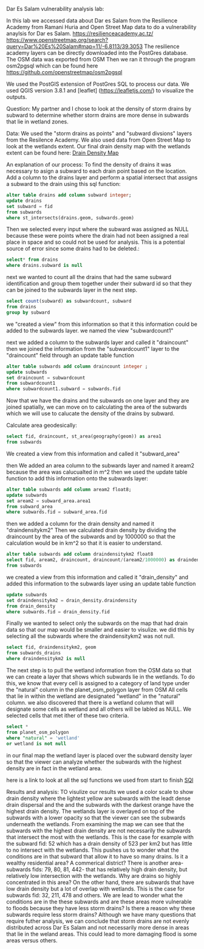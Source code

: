 Dar Es Salam vulnerability analysis lab: 

In this lab we accessed data about Dar es Salam from the Resilience Academy from Ramani Huria and Open Street Map data to do a 
vulnerability anaylsis for Dar es Salam. 
https://resilienceacademy.ac.tz/
https://www.openstreetmap.org/search?query=Dar%20Es%20Salam#map=11/-6.8113/39.3053
The resilience academy layers can be directly downloaded into the PostGres database. The OSM data was exported from OSM
Then we ran it through the program osm2pgsql which can be found here https://github.com/openstreetmap/osm2pgsql


We used the PostGIS extension of PostGres SQL to process our data. We used QGIS version 3.8.1 and [leaflet]
(https://leafletjs.com/) to visualize the outputs.

Question: My partner and I chose to look at the density of storm drains by subward to determine whether storm drains are more 
dense in subwards that lie in wetland zones.    

Data: We used the "storm drains as points" and "subward divsions" layers from the Resilence Academy.
We also used data from Open Street Map to look at the wetlands extent. 
Our final drain density map with the wetlands extent can be found here:
[Drain Density Map](qgis2web_2019_10_24-16_05_38_137842/index.html)

An explanation of our process:
To find the density of drains it was necessary to asign a subward to each drain point based on the 
location. Add a column to the drains layer and perform a spatial intersect that assigns a subward to the drain using this sql 
function:

```sql
alter table drains add column subward integer;
update drains
set subward = fid
from subwards
where st_intersects(drains.geom, subwards.geom)

```

Then we selected every input where the subward was assigned as NULL because these were points where 
the drain had not been assigned a real place in space and so could not be used for analysis. This is a potential 
source of error since some drains had to be deleted.:

```sql
select* from drains
where drains.subward is null 
```

next we wanted to count all the drains that had the same subward identification and group them together under their subward id 
so that they can be joined to the subwards layer in the next step. 

``` sql
select count(subward) as subwardcount, subward
from drains
group by subward
```

we "created a view" from this information so that it this information could be added to the subwards layer. we named
the view "subwardcount1"

next we added a column to the subwards layer and called it "draincount"
then we joined the information from the "subwardcount1" layer to the "draincount" field through an update table function

``` sql
alter table subwards add column draincount integer ;
update subwards 
set draincount = subwardcount 
from subwardcount1 
where subwardcount1.subward = subwards.fid
```

Now that we have the drains and the subwards on one layer and they are joined spatially, we can move on to calculating 
the area of the subwards which we will use to calucate the density of the drains by subward.

Calculate area geodesically:

``` sql
select fid, draincount, st_area(geography(geom)) as area1 
from subwards
```

We created a view from this information and called it "subward_area"

then We added an area column to the subwards layer and named it aream2 because the area was calucualted in m^2
then we used the update table function to add this information onto the subwards layer:

```sql
alter table subwards add column aream2 float8;
update subwards 
set aream2 = subward_area.area1
from subward_area 
where subwards.fid = subward_area.fid
```

then we added a column for the drain density and named it "draindensitykm2" 
Then we calculated drain density by dividing the draincount by the area of the subwards and by 1000000 so that
the calculation would be in km^2 so that it is easier to understand.

``` sql
alter table subwards add column draindensitykm2 float8
select fid, aream2, draincount, draincount/(aream2/1000000) as draindensity 
from subwards 
```

we created a view from this information and called it "drain_density" and added this information 
to the subwards layer using an update table function 

``` sql
update subwards 
set draindensitykm2 = drain_density.draindensity 
from drain_density
where subwards.fid = drain_density.fid
```

Finally we wanted to select only the subwards on the map that had drain data so that our map would be smaller and easier 
to visulize. we did this by selecting all the subwards where the draindensitykm2 was not null.

``` sql
select fid, draindensitykm2, geom
from subwards_drains
where draindensitykm2 is null
```

The next step is to pull the wetland information from the OSM data so that we can create a layer that shows which subwards
lie in the wetlands. 
To do this, we know that every cell is assigned to a category of land type under the "natural" column in the 
planet_osm_polygon layer from OSM
All cells that lie in within the wetland are designated "wetland" in the "natural" column.  we also discovered that there is a 
wetland column that will designate some cells as wetland and all others will be labled as NULL. We selected cells that met 
ither of these two criteria.

``` sql
select *
from planet_osm_polygon
where "natural" = 'wetland'
or wetland is not null
```

in our final map the wetland layer is placed over the subward density layer so that the viewer can analyze whether the 
subwards with the highest density are in fact in the wetland area.  

here is a link to look at all the sql functions we used from start to finish [SQl](noteslab5.sql)

Results and analysis: TO visulize our results we used a color scale to show drain density where the lightest yellow are 
subwards with the leadt dense drain dispersal and the and the subwards with the darkest orange have the highest drain 
density. The wetlands layer is overlayed on top of the subwards with a lower opacity so that the viewer can see the subwards
underneath the wetlands. 
From examining the map we can see that the subwards with the highest drain density are not necessarily the subwards that 
intersect the most with the wetlands. This is the case for example with the subward fid: 52 which has a drain density of 523 
per km2 but has little to no intersect with the wetlands. This pushes us to wonder what the conditions are in that subward 
that allow it to have so many drains. Is it a wealthy residential area? A commerical district? There is another area- subwards 
fids: 79, 80, 81, 442- that has relatively high drain density, but relatively low intersection with the wetlands. Why are 
drains so highly concentrated in this area? On the other hand, there are subwards that have low drain density but a lot of 
overlap with wetlands. This is the case for subwards fid: 32, 211, 478 and others. We are lead to wonder what the conditions
are in the these subwards and are these areas more vulnerable to floods because they have less storm drains? Is there a 
reason why these subwards require less storm drains? Although we have many questions that require futher analysis, we can 
conclude that storm drains are not evenly distributed across Dar Es Salam and not necessarily more dense in areas that lie in 
the weland areas. This could lead to more damaging flood is some areas versus others. 





